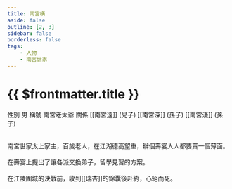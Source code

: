 ```yaml
---
title: 南宮橫
aside: false
outline: [2, 3]
sidebar: false
borderless: false
tags:
    - 人物
    - 南宮世家
---
```


# {{ $frontmatter.title }}

<ChTabs position="bottom">
	<ChTab title="南宮橫">
		<Ch src='/images/characters/special104/normal.png' position='right'/>
		<ChName nameZh='南宮橫' nameEn='Nan Gong Heng' position='right' />
		<ChTable>
			<ChTr>
				<ChTd isTitle=true>
					性別
				</ChTd>
				<ChTd>
					男
				</ChTd>
			</ChTr>
			<ChTr>
				<ChTd isTitle=true>
					稱號
				</ChTd>
				<ChTd>
					南宮老太爺
				</ChTd>
			</ChTr>
			<ChTr>
				<ChTd isTitle=true position='center'>
					關係
				</ChTd>
			</ChTr>
			<ChTr>
				<ChTd position='center'>
					[[南宮遠]] (兒子)
				</ChTd>
			</ChTr>
			<ChTr>
				<ChTd position='center'>
					[[南宮深]] (孫子)
				</ChTd>
			</ChTr>
			<ChTr>
				<ChTd position='center'>
					[[南宮淺]] (孫子)
				</ChTd>
			</ChTr>
		</ChTable>
	</ChTab>
</ChTabs>
<br><br>

南宮世家太上家主，百歲老人，在江湖德高望重，辦個壽宴人人都要賣一個薄面。
<br><br>
在壽宴上提出了讓各派交換弟子，留學見習的方案。
<br><br>
在江陵圍城的決戰前，收到[[瑞杏]]的錦囊後赴約，心絕而死。
